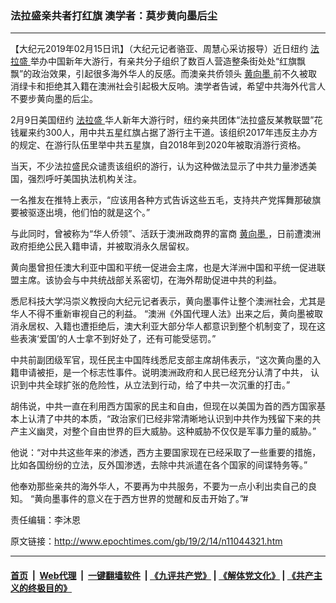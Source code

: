 ### 法拉盛亲共者打红旗 澳学者：莫步黄向墨后尘
------------------------

<p>
 【大纪元2019年02月15日讯】（大纪元记者骆亚、周慧心采访报导）近日纽约
 <a href="http://www.epochtimes.com/gb/tag/%E6%B3%95%E6%8B%89%E7%9B%9B.html">
  法拉盛
 </a>
 举办中国新年大游行，有亲共分子组织了数百人营造整条街处处“红旗飘飘”的政治效果，引起很多海外华人的反感。而澳亲共侨领头
 <a href="http://www.epochtimes.com/gb/tag/%E9%BB%84%E5%90%91%E5%A2%A8.html">
  黄向墨
 </a>
 前不久被取消绿卡和拒绝其入籍在澳洲社会引起极大反响。澳学者告诫，希望中共海外代言人不要步黄向墨的后尘。
</p>
<p>
 2月9日美国纽约
 <a href="http://www.epochtimes.com/gb/tag/%E6%B3%95%E6%8B%89%E7%9B%9B.html">
  法拉盛
 </a>
 华人新年大游行时，纽约亲共团体“法拉盛反某教联盟”花钱雇来约300人，用中共五星红旗占据了游行主干道。该组织2017年违反主办方的规定、在游行队伍里举中共五星旗，自2018年到2020年被取消游行资格。
</p>
<p>
 当天，不少法拉盛民众谴责该组织的游行，认为这种做法显示了中共力量渗透美国，强烈呼吁美国执法机构关注。
</p>
<p>
 一名推友在推特上表示，“应该用各种方式告诉这些五毛，支持共产党挥舞那破旗要被驱逐出境，他们怕的就是这个。”
</p>
<p class="p1">
 与此同时，曾被称为“华人侨领”、活跃于澳洲政商界的富商
 <a href="http://www.epochtimes.com/gb/tag/%E9%BB%84%E5%90%91%E5%A2%A8.html">
  黄向墨
 </a>
 ，日前遭澳洲政府拒绝公民入籍申请，并被取消永久居留权。
</p>
<p class="p1">
 <span class="s1">
  黄向墨曾担任澳大利亚中国和平统一促进会主席，也是大洋洲中国和平统一促进联盟主席。该协会与中共统战部关系密切，在海外帮助促进中共的利益。
 </span>
</p>
<p class="p1">
 <span class="s1">
  悉尼科技大学冯崇义教授向大纪元记者表示，黄向墨事件让整个澳洲社会，尤其是华人不得不重新审视自己的利益。
 </span>
 <span class="s1">
  “澳洲《外国代理人法》出来之后，黄向墨被取消永居权、入籍也遭拒绝后，澳大利亚大部分华人都意识到整个机制变了，现在这些表演‘爱国’的人士拿不到好处了，还有可能受惩罚。”
 </span>
</p>
<p class="p1">
 中共前副团级军官，现任民主中国阵线悉尼支部主席胡伟表示，“这次黄向墨的入籍申请被拒，是一个标志性事件。说明澳洲政府和人民已经充分认清了中共， 认识到中共全球扩张的危险性，从立法到行动，给了中共一次沉重的打击。”
</p>
<p class="p1">
 胡伟说，中共一直在利用西方国家的民主和自由，但现在以美国为首的西方国家基本上认清了中共的本质，“政治家们已经非常清晰地认识到中共作为残留下来的共产主义幽灵，对整个自由世界的巨大威胁。这种威胁不仅仅是军事力量的威胁。”
</p>
<p class="p1">
 <span class="s1">
  他说：“对中共这些年来的渗透，西方主要国家现在已经采取了一些重要的措施，比如各国纷纷的立法，反外国渗透，去除中共派遣在各个国家的间谍特务等。”
 </span>
</p>
<p class="p1">
 <span class="s1">
  他奉劝那些亲共的海外华人，不要再为中共服务，不要为一点小利出卖自己的良知。
 </span>
 <span class="s1">
  “黄向墨事件的意义在于西方世界的觉醒和反击开始了。”#
 </span>
</p>
<p class="p1">
 责任编辑：李沐恩
</p>

原文链接：http://www.epochtimes.com/gb/19/2/14/n11044321.htm


------------------------
#### [首页](https://github.com/gfw-breaker/banned-news/blob/master/README.md) &nbsp;|&nbsp; [Web代理](https://github.com/labour-camp/helloworld) &nbsp;|&nbsp; [一键翻墙软件](https://github.com/gfw-breaker/nogfw/blob/master/README.md) &nbsp;| [《九评共产党》](https://github.com/gfw-breaker/9ping.md/blob/master/README.md#九评之一评共产党是什么) | [《解体党文化》](https://github.com/gfw-breaker/jtdwh.md/blob/master/README.md) | [《共产主义的终极目的》](https://github.com/gfw-breaker/gczydzjmd.md/blob/master/README.md)

